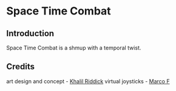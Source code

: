 # Space Time Combat

## Introduction
Space Time Combat is a shmup with a temporal twist.

## Credits
art design and concept - [Khalil Riddick](https://www.instagram.com/dioxyvibos87/)
virtual joysticks - [Marco F](https://github.com/MarcoFazioRandom/Virtual-Joystick-Godot)

